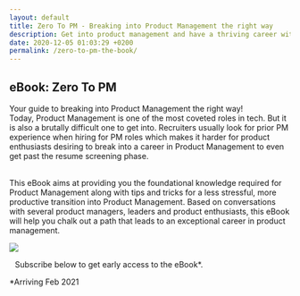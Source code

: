 ```yaml
---
layout: default
title: Zero To PM - Breaking into Product Management the right way
description: Get into product management and have a thriving career with the help of the foundational knowledge this eBook provides along with tips and tricks for a less stressful, more productive transition.
date: 2020-12-05 01:03:29 +0200
permalink: /zero-to-pm-the-book/
---
```


<div>
<style>
#content-left > h2 {display:none! important;}
#content-left {background: linear-gradient(to right, #6c62ffcf 0%, #6c62ff70 100%);}

#ebook-title {text-align: center;color: white;}

#ebook-subheading {text-align: center;font-weight: 400;margin-top: -10px;color: white;}

#ebook-pitch {background: white;padding: 10px;margin-top: 15px;border-radius: 5px;}

#ebook-cover-container {border: none;margin-top: -20px; padding: 50px;background-color:white; border-radius: 5px; font-size: 16px;}

#ebook-img-container {width: 40%;float: left;}

#ebook-cover-img {width: 200px;border: solid 1px #00000042;border-radius: 2px;}

#ebook-subscribe-section{float: left;width: 60%;padding-top: 10px;}

#ebook-timeline{font-size: 16px;font-style: italic;padding-top: 10px;padding-left:10px;font-weight: 500;}

.clear:after {clear: both;display: table;content: "";}

@media screen and (max-width: 690px) {
  
  #ebook-img-container {
    float:none !important;
  }
  
  #ebook-subscribe-section {
    width:100% !important; 
    margin-left:-10px;
  }

}
</style>

<h2 id="ebook-title">eBook: Zero To PM</h2>
<div id="ebook-subheading"> Your guide to breaking into Product Management the right way!</div>

<div id="ebook-pitch">Today, Product Management is one of the most coveted roles in tech. But it is also a brutally difficult one to get into. Recruiters usually look for prior PM experience when hiring for PM roles which makes it harder for product enthusiasts desiring to break into a career in Product Management to even get past the resume screening phase.<br><br>

This eBook aims at providing you the foundational knowledge required for Product Management along with tips and tricks for a less stressful, more productive transition into Product Management. Based on conversations with several product managers, leaders and product enthusiasts, this eBook will help you chalk out a path that leads to an exceptional career in product management.</div>

<div id="ebook-cover-container" class="clear">

<div id="ebook-img-container">
<img id="ebook-cover-img" src="https://i.imgur.com/8Zlgfxu.png" >
</div>
<div id="ebook-subscribe-section" >

<p style="padding-left:10px;">Subscribe below to get early access to the eBook*.</p>
<style>.formkit-powered-by-convertkit-container{display:none !important;}</style>
<script async data-uid="f34233c6d8" src="https://wondrous-pioneer-8360.ck.page/f34233c6d8/index.js"></script>

<!--<div><style> .gumroad-follow-form-embed { zoom: 1; } .gumroad-follow-form-embed:before, .gumroad-follow-form-embed:after { display: table; line-height: 0; content: ""; } .gumroad-follow-form-embed:after { clear: both; } .gumroad-follow-form-embed * { margin: 0; border: 0; padding: 0; outline: 0; box-sizing: border-box !important; float: left !important; } .gumroad-follow-form-embed input { border-radius: 4px; border-top-right-radius: 0; border-bottom-right-radius: 0; font-family: -apple-system, ".SFNSDisplay-Regular", "Helvetica Neue", Helvetica, Arial, sans-serif; font-size: 15px; line-height: 20px; background: #fff; border: 1px solid #ddd; border-right: 0; color: #aaa; padding: 10px; box-shadow: inset 0 1px 0 rgba(0, 0, 0, 0.02); background-position: top right; background-repeat: no-repeat; text-rendering: optimizeLegibility; font-smoothing: antialiased; -webkit-appearance: none; -moz-appearance: caret; width: 55% !important; height: 40px !important; } .gumroad-follow-form-embed button { border-radius: 4px; border-top-left-radius: 0; border-bottom-left-radius: 0; box-shadow: 0 1px 1px rgba(0, 0, 0, 0.12); -webkit-transition: all .05s ease-in-out; transition: all .05s ease-in-out; display: inline-block; padding: 10px 12px 12px; cursor: pointer; color: #fff; font-size: 15px; line-height: 100%; font-family: -apple-system, ".SFNSDisplay-Regular", "Helvetica Neue", Helvetica, Arial, sans-serif; background: #36a9ae; filter: "progid:DXImageTransform.Microsoft.gradient(startColorstr=#5ccfd4, endColorstr=#329ca1, GradientType=0)"; background: #6c62ffcf; height: 40px !important; width: 45% !important; } </style></div> <form action="https://gumroad.com/follow_from_embed_form" class="form gumroad-follow-form-embed" method="post"> <input name="seller_id" type="hidden" value="4034051743323"> <input name="email" placeholder="Your email address" type="email"> <button data-custom-highlight-color="" type="submit">Put me on the list!</button> </form>-->

<div id="ebook-timeline">*Arriving Feb 2021</div>
</div>

</div>
</div>




